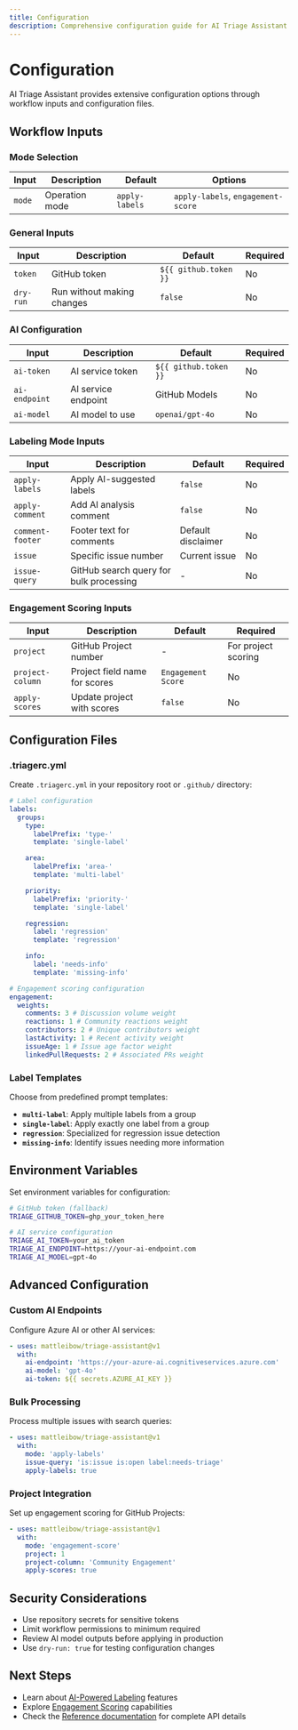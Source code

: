 ```yaml
---
title: Configuration
description: Comprehensive configuration guide for AI Triage Assistant
---
```


# Configuration

AI Triage Assistant provides extensive configuration options through workflow inputs and configuration files.

## Workflow Inputs

### Mode Selection

| Input  | Description    | Default        | Options                            |
| ------ | -------------- | -------------- | ---------------------------------- |
| `mode` | Operation mode | `apply-labels` | `apply-labels`, `engagement-score` |

### General Inputs

| Input     | Description                | Default               | Required |
| --------- | -------------------------- | --------------------- | -------- |
| `token`   | GitHub token               | `${{ github.token }}` | No       |
| `dry-run` | Run without making changes | `false`               | No       |

### AI Configuration

| Input         | Description         | Default               | Required |
| ------------- | ------------------- | --------------------- | -------- |
| `ai-token`    | AI service token    | `${{ github.token }}` | No       |
| `ai-endpoint` | AI service endpoint | GitHub Models         | No       |
| `ai-model`    | AI model to use     | `openai/gpt-4o`       | No       |

### Labeling Mode Inputs

| Input            | Description                             | Default            | Required |
| ---------------- | --------------------------------------- | ------------------ | -------- |
| `apply-labels`   | Apply AI-suggested labels               | `false`            | No       |
| `apply-comment`  | Add AI analysis comment                 | `false`            | No       |
| `comment-footer` | Footer text for comments                | Default disclaimer | No       |
| `issue`          | Specific issue number                   | Current issue      | No       |
| `issue-query`    | GitHub search query for bulk processing | -                  | No       |

### Engagement Scoring Inputs

| Input            | Description                   | Default            | Required            |
| ---------------- | ----------------------------- | ------------------ | ------------------- |
| `project`        | GitHub Project number         | -                  | For project scoring |
| `project-column` | Project field name for scores | `Engagement Score` | No                  |
| `apply-scores`   | Update project with scores    | `false`            | No                  |

## Configuration Files

### .triagerc.yml

Create `.triagerc.yml` in your repository root or `.github/` directory:

```yaml
# Label configuration
labels:
  groups:
    type:
      labelPrefix: 'type-'
      template: 'single-label'

    area:
      labelPrefix: 'area-'
      template: 'multi-label'

    priority:
      labelPrefix: 'priority-'
      template: 'single-label'

    regression:
      label: 'regression'
      template: 'regression'

    info:
      label: 'needs-info'
      template: 'missing-info'

# Engagement scoring configuration
engagement:
  weights:
    comments: 3 # Discussion volume weight
    reactions: 1 # Community reactions weight
    contributors: 2 # Unique contributors weight
    lastActivity: 1 # Recent activity weight
    issueAge: 1 # Issue age factor weight
    linkedPullRequests: 2 # Associated PRs weight
```

### Label Templates

Choose from predefined prompt templates:

- **`multi-label`**: Apply multiple labels from a group
- **`single-label`**: Apply exactly one label from a group
- **`regression`**: Specialized for regression issue detection
- **`missing-info`**: Identify issues needing more information

## Environment Variables

Set environment variables for configuration:

```bash
# GitHub token (fallback)
TRIAGE_GITHUB_TOKEN=ghp_your_token_here

# AI service configuration
TRIAGE_AI_TOKEN=your_ai_token
TRIAGE_AI_ENDPOINT=https://your-ai-endpoint.com
TRIAGE_AI_MODEL=gpt-4o
```

## Advanced Configuration

### Custom AI Endpoints

Configure Azure AI or other AI services:

```yaml
- uses: mattleibow/triage-assistant@v1
  with:
    ai-endpoint: 'https://your-azure-ai.cognitiveservices.azure.com'
    ai-model: 'gpt-4o'
    ai-token: ${{ secrets.AZURE_AI_KEY }}
```

### Bulk Processing

Process multiple issues with search queries:

```yaml
- uses: mattleibow/triage-assistant@v1
  with:
    mode: 'apply-labels'
    issue-query: 'is:issue is:open label:needs-triage'
    apply-labels: true
```

### Project Integration

Set up engagement scoring for GitHub Projects:

```yaml
- uses: mattleibow/triage-assistant@v1
  with:
    mode: 'engagement-score'
    project: 1
    project-column: 'Community Engagement'
    apply-scores: true
```

## Security Considerations

- Use repository secrets for sensitive tokens
- Limit workflow permissions to minimum required
- Review AI model outputs before applying in production
- Use `dry-run: true` for testing configuration changes

## Next Steps

- Learn about [AI-Powered Labeling](../../features/ai-labeling/) features
- Explore [Engagement Scoring](../../features/engagement-scoring/) capabilities
- Check the [Reference documentation](../../reference/) for complete API details
